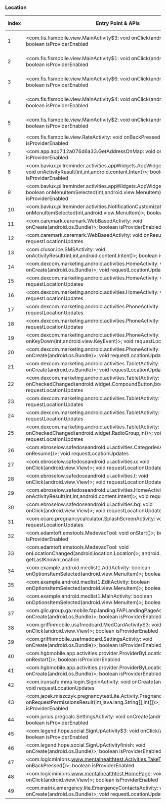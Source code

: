### Location
| Index | Entry Point & APIs | Screen shot | Resource id | Label |
| ------------- | ------------- | ------------- |-------------|-------------|
| 1 | <com.fis.fismobile.view.MainActivity$3: void onClick(android.view.View)>; boolean isProviderEnabled | ![](D:\COSMOS\output\py\Play_win8\Medical\com.medcom.fismobile\com.fis.fismobile.view.MainActivity.png) | {'2131493342': <sensitive_component.SensitiveComponent.SensitiveView object at 0x0000012523DC37B8>} | |
| 2 | <com.fis.fismobile.view.MainActivity$1: void onClick(android.view.View)>; boolean isProviderEnabled | ![](D:\COSMOS\output\py\Play_win8\Medical\com.medcom.fismobile\com.fis.fismobile.view.MainActivity.png) | {'2131493343': <sensitive_component.SensitiveComponent.SensitiveView object at 0x0000012523DC3828>} | |
| 3 | <com.fis.fismobile.view.MainActivity$6: void onClick(android.view.View)>; boolean isProviderEnabled | ![](D:\COSMOS\output\py\Play_win8\Medical\com.medcom.fismobile\com.fis.fismobile.view.MainActivity.png) | {'2131493346': <sensitive_component.SensitiveComponent.SensitiveView object at 0x0000012523DC3898>} | |
| 4 | <com.fis.fismobile.view.MainActivity$4: void onClick(android.view.View)>; boolean isProviderEnabled | ![](D:\COSMOS\output\py\Play_win8\Medical\com.medcom.fismobile\com.fis.fismobile.view.MainActivity.png) | {'2131493345': <sensitive_component.SensitiveComponent.SensitiveView object at 0x0000012523DC3940>} | |
| 5 | <com.fis.fismobile.view.MainActivity$2: void onClick(android.view.View)>; boolean isProviderEnabled | ![](D:\COSMOS\output\py\Play_win8\Medical\com.medcom.fismobile\com.fis.fismobile.view.MainActivity.png) | {'2131493341': <sensitive_component.SensitiveComponent.SensitiveView object at 0x0000012523DC39B0>} | |
| 6 | <com.fis.fismobile.view.RateActivity: void onBackPressed()>; boolean isProviderEnabled | ![](D:\COSMOS\output\py\Play_win8\Medical\com.medcom.fismobile\com.fis.fismobile.view.RateActivity.png) |  | |
| 7 | <com.app.app712a076d6a33.GetAddressOnMap: void onResume()>; boolean isProviderEnabled | ![](D:\COSMOS\output\py\Play_win8\Medical\com.app.app712a076d6a33\com.app.app712a076d6a33.GetAddressOnMap.png) |  | T |
| 8 | <com.baviux.pillreminder.activities.appWidgets.AppWidgetsPreferenceActivity: void onActivityResult(int,int,android.content.Intent)>; boolean isProviderEnabled | ![](D:\COSMOS\output\py\Play_win8\Medical\com.baviux.pillreminder\com.baviux.pillreminder.activities.appWidgets.AppWidgetsPreferenceActivity.png) |  | F |
| 9 | <com.baviux.pillreminder.activities.appWidgets.AppWidgetsPreferenceActivity: boolean onMenuItemSelected(int,android.view.MenuItem)>; boolean isProviderEnabled | ![](D:\COSMOS\output\py\Play_win8\Medical\com.baviux.pillreminder\com.baviux.pillreminder.activities.appWidgets.AppWidgetsPreferenceActivity.png) |  | F |
| 10 | <com.baviux.pillreminder.activities.NotificationCustomizationActivity: boolean onMenuItemSelected(int,android.view.MenuItem)>; boolean isProviderEnabled | ![](D:\COSMOS\output\py\Play_win8\Medical\com.baviux.pillreminder\com.baviux.pillreminder.activities.NotificationCustomizationActivity.png) |  | F |
| 11 | <com.caremark.caremark.WebBasedActivity: void onCreate(android.os.Bundle)>; boolean isProviderEnabled | ![](D:\COSMOS\output\py\Play_win8\Medical\com.caremark.caremark\com.caremark.caremark.WebBasedActivity.png) |  | |
| 12 | <com.caremark.caremark.WebBasedActivity: void onResume()>; void requestLocationUpdates | ![](D:\COSMOS\output\py\Play_win8\Medical\com.caremark.caremark\com.caremark.caremark.WebBasedActivity.png) |  | |
| 13 | <com.clusor.ice.SMSActivity: void onActivityResult(int,int,android.content.Intent)>; boolean isProviderEnabled | ![](D:\COSMOS\output\py\Play_win8\Medical\com.clusor.ice\com.clusor.ice.SMSActivity.png) |  | |
| 14 | <com.dexcom.marketing.android.activities.HomeActivity: void onCreate(android.os.Bundle)>; void requestLocationUpdates | ![](D:\COSMOS\output\py\Play_win8\Medical\com.dexcom.marketing.android\com.dexcom.marketing.android.activities.HomeActivity.png) |  | F |
| 15 | <com.dexcom.marketing.android.activities.HomeActivity: void onStart()>; void requestLocationUpdates | ![](D:\COSMOS\output\py\Play_win8\Medical\com.dexcom.marketing.android\com.dexcom.marketing.android.activities.HomeActivity.png) |  | F |
| 16 | <com.dexcom.marketing.android.activities.HomeActivity: void onStop()>; void requestLocationUpdates | ![](D:\COSMOS\output\py\Play_win8\Medical\com.dexcom.marketing.android\com.dexcom.marketing.android.activities.HomeActivity.png) |  | F |
| 17 | <com.dexcom.marketing.android.activities.PhoneActivity: void onStop()>; void requestLocationUpdates | ![](D:\COSMOS\output\py\Play_win8\Medical\com.dexcom.marketing.android\com.dexcom.marketing.android.activities.PhoneActivity.png) |  | F |
| 18 | <com.dexcom.marketing.android.activities.PhoneActivity: void onStart()>; void requestLocationUpdates | ![](D:\COSMOS\output\py\Play_win8\Medical\com.dexcom.marketing.android\com.dexcom.marketing.android.activities.PhoneActivity.png) |  | F |
| 19 | <com.dexcom.marketing.android.activities.PhoneActivity: boolean onKeyDown(int,android.view.KeyEvent)>; void requestLocationUpdates | ![](D:\COSMOS\output\py\Play_win8\Medical\com.dexcom.marketing.android\com.dexcom.marketing.android.activities.PhoneActivity.png) |  | F|
| 20 | <com.dexcom.marketing.android.activities.PhoneActivity: void onCreate(android.os.Bundle)>; void requestLocationUpdates | ![](D:\COSMOS\output\py\Play_win8\Medical\com.dexcom.marketing.android\com.dexcom.marketing.android.activities.PhoneActivity.png) |  | F |
| 21 | <com.dexcom.marketing.android.activities.TabletActivity: void onCreate(android.os.Bundle)>; void requestLocationUpdates | ![](D:\COSMOS\output\py\Play_win8\Medical\com.dexcom.marketing.android\com.dexcom.marketing.android.activities.TabletActivity.png) |  | F |
| 22 | <com.dexcom.marketing.android.activities.TabletActivity: void onCheckedChanged(android.widget.CompoundButton,boolean)>; void requestLocationUpdates | ![](D:\COSMOS\output\py\Play_win8\Medical\com.dexcom.marketing.android\com.dexcom.marketing.android.activities.TabletActivity.png) |  | F |
| 23 | <com.dexcom.marketing.android.activities.TabletActivity: void onStart()>; void requestLocationUpdates | ![](D:\COSMOS\output\py\Play_win8\Medical\com.dexcom.marketing.android\com.dexcom.marketing.android.activities.TabletActivity.png) |  | F |
| 24 | <com.dexcom.marketing.android.activities.TabletActivity: void onStop()>; void requestLocationUpdates | ![](D:\COSMOS\output\py\Play_win8\Medical\com.dexcom.marketing.android\com.dexcom.marketing.android.activities.TabletActivity.png) |  | F |
| 25 | <com.dexcom.marketing.android.activities.TabletActivity: void onCheckedChanged(android.widget.RadioGroup,int)>; void requestLocationUpdates | ![](D:\COSMOS\output\py\Play_win8\Medical\com.dexcom.marketing.android\com.dexcom.marketing.android.activities.TabletActivity.png) |  | F |
| 26 | <com.ebroselow.safedoseandroid.ui.activities.CategoriesActivity: void onResume()>; void requestLocationUpdates | ![](D:\COSMOS\output\py\Play_win8\Medical\com.ebroselow.safedoseandroidfree\com.ebroselow.safedoseandroid.ui.activities.CategoriesActivity.png) |  | F |
| 27 | <com.ebroselow.safedoseandroid.ui.activities.u: void onClick(android.view.View)>; void requestLocationUpdates | ![](D:\COSMOS\output\py\Play_win8\Medical\com.ebroselow.safedoseandroidfree\com.ebroselow.safedoseandroid.ui.activities.DetailPageActivity.png) |  | F |
| 28 | <com.ebroselow.safedoseandroid.ui.activities.t: void onClick(android.view.View)>; void requestLocationUpdates | ![](D:\COSMOS\output\py\Play_win8\Medical\com.ebroselow.safedoseandroidfree\com.ebroselow.safedoseandroid.ui.activities.DetailPageActivity.png) |  | F |
| 29 | <com.ebroselow.safedoseandroid.ui.activities.HomeActivity: void onActivityResult(int,int,android.content.Intent)>; void requestLocationUpdates | ![](D:\COSMOS\output\py\Play_win8\Medical\com.ebroselow.safedoseandroidfree\com.ebroselow.safedoseandroid.ui.activities.HomeActivity.png) |  | F |
| 30 | <com.ebroselow.safedoseandroid.ui.activities.bq: void onClick(android.view.View)>; void requestLocationUpdates | ![](D:\COSMOS\output\py\Play_win8\Medical\com.ebroselow.safedoseandroidfree\com.ebroselow.safedoseandroid.ui.activities.ReportMissingNdcActivity.png) |  | F |
| 31 | <com.ecare.pregnancycalculator.SplashScreenActivity: void onStart()>; void requestLocationUpdates | ![](D:\COSMOS\output\py\Play_win8\Medical\com.ecare.pregnancycalculator\com.ecare.pregnancycalculator.SplashScreenActivity.png) |  | F |
| 32 | <com.edamtoft.emstools.MedevacTool: void onStart()>; boolean isProviderEnabled | ![](D:\COSMOS\output\py\Play_win8\Medical\com.edamtoft.emstools\com.edamtoft.emstools.MedevacTool.png) |  | T |
| 33 | <com.edamtoft.emstools.MedevacTool: void onLocationChanged(android.location.Location)>; android.location.Location getLastKnownLocation | ![](D:\COSMOS\output\py\Play_win8\Medical\com.edamtoft.emstools\com.edamtoft.emstools.MedevacTool.png) |  | T |
| 34 | <com.example.android.medlist1.AddActivity: boolean onOptionsItemSelected(android.view.MenuItem)>; boolean isProviderEnabled | ![](D:\COSMOS\output\py\Play_win8\Medical\com.fourthcareer.medlist.free\com.example.android.medlist1.AddActivity.png) |  | F |
| 35 | <com.example.android.medlist1.EditActivity: boolean onOptionsItemSelected(android.view.MenuItem)>; boolean isProviderEnabled | ![](D:\COSMOS\output\py\Play_win8\Medical\com.fourthcareer.medlist.free\com.example.android.medlist1.EditActivity.png) |  | F |
| 36 | <com.example.android.medlist1.MainActivity: boolean onOptionsItemSelected(android.view.MenuItem)>; boolean isProviderEnabled | ![](D:\COSMOS\output\py\Play_win8\Medical\com.fourthcareer.medlist.free\com.example.android.medlist1.MainActivity.png) |  | F |
| 37 | <com.glic.group.ga.mobile.fap.landing.FAPLandingPageActivity: void onCreate(android.os.Bundle)>; boolean isProviderEnabled | ![](D:\COSMOS\output\py\Play_win8\Medical\com.glic.group.ga.mobile\com.glic.group.ga.mobile.fap.landing.FAPLandingPageActivity.png) |  | F |
| 38 | <com.griffinmobile.usafmedcard.MedCardActivity$3: void onClick(android.view.View)>; boolean isProviderEnabled | ![](D:\COSMOS\output\py\Play_win8\Medical\com.griffinmobile.usafmedcard\com.griffinmobile.usafmedcard.MedCardActivity.png) |  | D |
| 39 | <com.griffinmobile.usafmedcard.SettingsActivity: void onCreate(android.os.Bundle)>; boolean isProviderEnabled | ![](D:\COSMOS\output\py\Play_win8\Medical\com.griffinmobile.usafmedcard\com.griffinmobile.usafmedcard.SettingsActivity.png) |  | F |
| 40 | <com.hgbmobile.app.activities.provider.ProviderByLocationActivity: void onRestart()>; boolean isProviderEnabled | ![](D:\COSMOS\output\py\Play_win8\Medical\com.hgbmobile.app\com.hgbmobile.app.activities.provider.ProviderByLocationActivity.png) |  | |
| 41 | <com.hgbmobile.app.activities.provider.ProviderByLocationActivity: void onCreate(android.os.Bundle)>; boolean isProviderEnabled | ![](D:\COSMOS\output\py\Play_win8\Medical\com.hgbmobile.app\com.hgbmobile.app.activities.provider.ProviderByLocationActivity.png) |  | |
| 42 | <com.irunsafe.mma.login.SigninActivity: void onCreate(android.os.Bundle)>; void requestLocationUpdates | ![](D:\COSMOS\output\py\Play_win8\Medical\com.irunsafe\com.irunsafe.mma.login.SigninActivity.png) |  | F |
| 43 | <com.jacek.miszczyk.pregnancytestLite.Activity.PregnancyAppActivity: void onRequestPermissionsResult(int,java.lang.String[],int[])>; boolean isProviderEnabled | ![](D:\COSMOS\output\py\Play_win8\Medical\com.jacek.miszczyk.pregnancytestLite\com.jacek.miszczyk.pregnancytestLite.Activity.PregnancyAppActivity.png) |  | F |
| 44 | <com.jurius.pregcalc.SettingsActivity: void onCreate(android.os.Bundle)>; boolean isProviderEnabled | ![](D:\COSMOS\output\py\Play_win8\Medical\com.jurius.pregcalc\com.jurius.pregcalc.SettingsActivity.png) |  | F |
| 45 | <com.legend.hope.social.SignUpActivity$3: void onClick(android.view.View)>; boolean isProviderEnabled | ![](D:\COSMOS\output\py\Play_win8\Medical\com.legend.hope\com.legend.hope.social.SignUpActivity.png) |  | F |
| 46 | <com.legend.hope.social.SignUpActivityfinish: void onCreate(android.os.Bundle)>; boolean isProviderEnabled | ![](D:\COSMOS\output\py\Play_win8\Medical\com.legend.hope\com.legend.hope.social.SignUpActivityfinish.png) |  | F |
| 47 | <com.logicminions.www.mentalhealthtest.Activities.TakeTestActivity: void onBackPressed()>; boolean isProviderEnabled | ![](D:\COSMOS\output\py\Play_win8\Medical\com.logicminions.www.mentalhealthtest\com.logicminions.www.mentalhealthtest.Activities.TakeTestActivity.png) |  | F |
| 48 | <com.logicminions.www.mentalhealthtest.HomePage: void onClick(android.view.View)>; boolean isProviderEnabled | ![](D:\COSMOS\output\py\Play_win8\Medical\com.logicminions.www.mentalhealthtest\com.logicminions.www.mentalhealthtest.HomePage.png) |  | F |
| 49 | <com.matrix.emergency.lite.EmergencyContactsActivity: void onCreate(android.os.Bundle)>; void requestLocationUpdates | ![](D:\COSMOS\output\py\Play_win8\Medical\com.matrix.emergency.lite\com.matrix.emergency.lite.EmergencyContactsActivity.png) |  | D |
